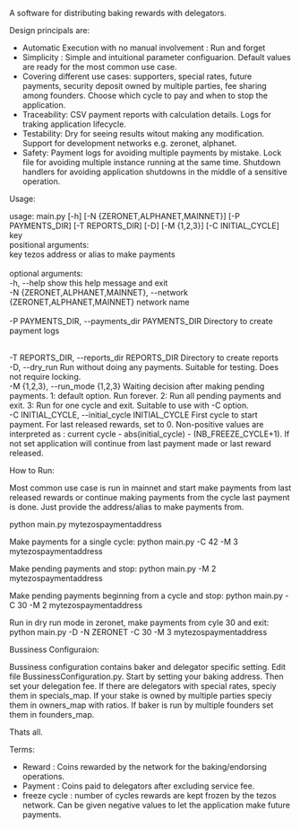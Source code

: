 A software for distributing baking rewards with delegators.

Design principals are: 

- Automatic Execution with no manual involvement : Run and forget
- Simplicity : Simple and intuitional parameter configuarion. Default values are ready for the most common use case. 
- Covering different use cases: supporters, special rates, future payments, security deposit owned by multiple parties, fee sharing among founders. Choose which cycle to pay and when to stop the application.
- Traceability: CSV payment reports with calculation details. Logs for traking application lifecycle.
- Testability: Dry for seeing results witout making any modification. Support for development networks e.g. zeronet, alphanet.
- Safety: Payment logs for avoiding multiple payments by mistake. Lock file for avoiding multiple instance running at the same time. Shutdown handlers for avoiding application shutdowns in the middle of a sensitive operation. 


Usage:

usage: main.py [-h] [-N {ZERONET,ALPHANET,MAINNET}] [-P PAYMENTS_DIR]
               [-T REPORTS_DIR] [-D] [-M {1,2,3}] [-C INITIAL_CYCLE]
               key
<br/>
positional arguments:
<br/>
  key                   tezos address or alias to make payments
<br/>
<br/>
optional arguments:
<br/>
  -h, --help            show this help message and exit
  <br/>
  -N {ZERONET,ALPHANET,MAINNET}, --network {ZERONET,ALPHANET,MAINNET}
                        network name
  <br/>                  
  -P PAYMENTS_DIR, --payments_dir PAYMENTS_DIR
                        Directory to create payment logs
                        
  <br/>
  -T REPORTS_DIR, --reports_dir REPORTS_DIR
                        Directory to create reports
  <br/>
  -D, --dry_run         Run without doing any payments. Suitable for testing.
                        Does not require locking.
  <br/>
  -M {1,2,3}, --run_mode {1,2,3}
                        Waiting decision after making pending payments. 1:
                        default option. Run forever. 2: Run all pending
                        payments and exit. 3: Run for one cycle and exit.
                        Suitable to use with -C option.
  <br/>
  -C INITIAL_CYCLE, --initial_cycle INITIAL_CYCLE
                        First cycle to start payment. For last released
                        rewards, set to 0. Non-positive values are interpreted
                        as : current cycle - abs(initial_cycle) -
                        (NB_FREEZE_CYCLE+1). If not set application will
                        continue from last payment made or last reward
                        released.
                        
How to Run:

Most common use case is run in mainnet and start make payments from last released rewards or continue making payments from the cycle last payment is done. Just provide the address/alias to make payments from. 

python main.py mytezospaymentaddress

Make payments for a single cycle:
python main.py -C 42 -M 3  mytezospaymentaddress

Make pending payments and stop:
python main.py -M 2  mytezospaymentaddress

Make pending payments beginning from a cycle and stop:
python main.py -C 30 -M 2 mytezospaymentaddress

Run in dry run mode in zeronet, make payments from cyle 30 and exit:
python main.py -D -N ZERONET -C 30 -M 3 mytezospaymentaddress


Bussiness Configuraion:

Bussiness configuration contains baker and delegator specific setting. Edit file BussinessConfiguration.py. Start by setting your baking address. Then set your delegation fee. If there are delegators with special rates, speciy them in specials_map. If your stake is owned by multiple parties speciy them in owners_map with ratios. If baker is run by multiple founders set them in founders_map.

Thats all.

Terms:

- Reward : Coins rewarded by the network for the baking/endorsing operations.
- Payment : Coins paid to delegators after excluding service fee.
- freeze cycle : number of cycles rewards are kept frozen by the tezos network. Can be given negative values to let the application make future payments.


 
